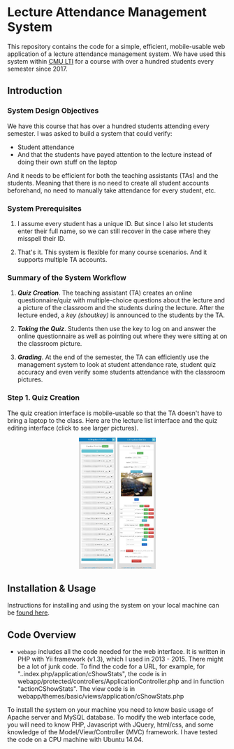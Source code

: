 # Lecture Attendance Management System

This repository contains the code for a simple, efficient, mobile-usable web application of a lecture attendance management system. We have used this system within [CMU LTI](https://www.lti.cs.cmu.edu/) for a course with over a hundred students every semester since 2017.


## Introduction

### System Design Objectives

We have this course that has over a hundred students attending every semester. I was asked to build a system that could verify:
- Student attendance
- And that the students have payed attention to the lecture instead of doing their own stuff on the laptop

And it needs to be efficient for both the teaching assistants (TAs) and the students. Meaning that there is no need to create all student accounts beforehand, no need to manually take attendance for every student, etc.

### System Prerequisites
1. I assume every student has a unique ID. But since I also let students enter their full name, so we can still recover in the case where they misspell their ID.

2. That's it. This system is flexible for many course scenarios. And it supports multiple TA accounts.

### Summary of the System Workflow

1. ***Quiz Creation***. The teaching assistant (TA) creates an online questionnaire/quiz with multiple-choice questions about the lecture and a picture of the classroom and the students during the lecture. After the lecture ended, a *key (shoutkey)* is announced to the students by the TA.

3. ***Taking the Quiz***. Students then use the key to log on and answer the online questionnaire as well as pointing out where they were sitting at on the classroom picture.

4. ***Grading***. At the end of the semester, the TA can efficiently use the management system to look at student attendance rate, student quiz accuracy and even verify some students attendance with the classroom pictures.

### Step 1. Quiz Creation

The quiz creation interface is mobile-usable so that the TA doesn't have to bring a laptop to the class. Here are the lecture list interface and the quiz editing interface (click to see larger pictures).

  <!--These do not work on github markdown-->
  <!--<div style="height:400px;overflow:hidden;position:relative;">
      <img style="display:block;position:absolute;top:0;left:50%;margin-left:-310px" src="images/lecture_list_mobile.jpg" width="300px" />
      <img style="display:block;position:absolute;top:0;left:50%;margin-left:10px" src="images/edit_form_mobile.jpg" width="300px" />
  </div>-->
<div align="center">
  <img src="images/lecture_list_mobile.jpg" height="300px" />
  <img src="images/edit_form_mobile.jpg" height="300px" />
</div>

## Installation & Usage
Instructions for installing and using the system on your local machine can be [found here](INSTALL.md).

## Code Overview
- `webapp` includes all the code needed for the web interface. It is written in PHP with Yii framework (v1.3), which I used in 2013 - 2015. There might be a lot of junk code. To find the code for a URL, for example, for "..index.php/application/cShowStats", the code is in webapp/protected/controllers/ApplicationController.php and in function "actionCShowStats". The view code is in webapp/themes/basic/views/application/cShowStats.php

To install the system on your machine you need to know basic usage of Apache server and MySQL database. To modify the web interface code, you will need to know PHP, Javascript with JQuery, html/css, and some knowledge of the Model/View/Controller (MVC) framework. I have tested the code on a CPU machine with Ubuntu 14.04.
